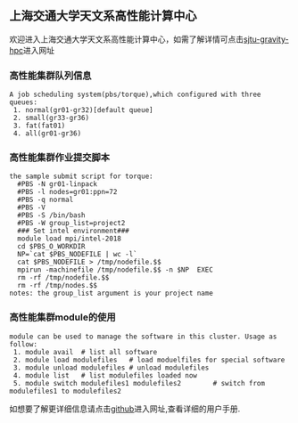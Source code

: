 ## 上海交通大学天文系高性能计算中心

欢迎进入上海交通大学天文系高性能计算中心，如需了解详情可点击[sjtu-gravity-hpc](https://github.com/SJTU-GRAVITY-HPC/SJTU-GRAVITY-HPC.github.io)进入网址

### 高性能集群队列信息

```集群队列信息
A job scheduling system(pbs/torque),which configured with three queues: 
 1. normal(gr01-gr32)[default queue]
 2. small(gr33-gr36)
 3. fat(fat01)
 4. all(gr01-gr36)
```
### 高性能集群作业提交脚本

```作业提交脚本
the sample submit script for torque:
  #PBS -N gr01-linpack
  #PBS -l nodes=gr01:ppn=72
  #PBS -q normal
  #PBS -V
  #PBS -S /bin/bash
  #PBS -W group_list=project2
  ### Set intel environment###
  module load mpi/intel-2018 
  cd $PBS_O_WORKDIR
  NP=`cat $PBS_NODEFILE | wc -l`
  cat $PBS_NODEFILE > /tmp/nodefile.$$
  mpirun -machinefile /tmp/nodefile.$$ -n $NP  EXEC
  rm -rf /tmp/nodefile.$$
  rm -rf /tmp/nodes.$$
notes: the group_list argument is your project name
```
### 高性能集群module的使用
```module使用
module can be used to manage the software in this cluster. Usage as follow:
 1. module avail  # list all software 
 2. module load modulefiles   # load moduelfiles for special software
 3. module unload modulefiles # unload modulefiles
 4. module list   # list modulefiles loaded now
 5. module switch modulefiles1 modulefiles2        # switch from modulefiles1 to modulefiles2
```
如想要了解更详细信息请点击[github](https://github.com/SJTU-GRAVITY-HPC/SJTU-GRAVITY-HPC.github.io/blob/master/上海交大用户手册.pdf)进入网址,查看详细的用户手册.


